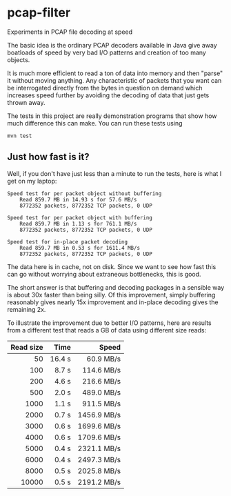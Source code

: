 # pcap-filter
Experiments in PCAP file decoding at speed

The basic idea is the ordinary PCAP decoders available in Java give away boatloads 
of speed by very bad I/O patterns and creation of too many objects.
 
It is much more efficient to read a ton of data into memory and then "parse" it
without moving anything. Any characteristic of packets that you want can be 
interrogated directly from the bytes in question on demand which increases speed
further by avoiding the decoding of data that just gets thrown away.

The tests in this project are really demonstration programs that show how much 
difference this can make. You can run these tests using

    mvn test

## Just how fast is it?

Well, if you don't have just less than a minute to run the tests, here is what I 
get on my laptop:

    Speed test for per packet object without buffering
        Read 859.7 MB in 14.93 s for 57.6 MB/s
        8772352 packets, 8772352 TCP packets, 0 UDP
    
    Speed test for per packet object with buffering
        Read 859.7 MB in 1.13 s for 761.1 MB/s
        8772352 packets, 8772352 TCP packets, 0 UDP
        
    Speed test for in-place packet decoding
        Read 859.7 MB in 0.53 s for 1611.4 MB/s
        8772352 packets, 8772352 TCP packets, 0 UDP
    
The data here is in cache, not on disk. Since we want to see how fast this can go 
without worrying about extraneous bottlenecks, this is good.
 
The short answer is that buffering and decoding packages in a sensible way is about 
30x faster than being silly. Of this improvement, simply buffering reasonably
gives nearly 15x improvement and in-place decoding gives the remaining 2x.

To illustrate the improvement due to better I/O patterns, here are results 
from a different test that reads a GB of data using different size
reads:

| Read size | Time | Speed |
| ---------: | ----: | -----: |
| 50	| 16.4 s | 60.9 MB/s  |
| 100	| 8.7 s | 114.6 MB/s  |
| 200	| 4.6 s | 216.6 MB/s  |
| 500	| 2.0 s | 489.0 MB/s  |
| 1000	| 1.1 s | 911.5 MB/s  |
| 2000	| 0.7 s | 1456.9 MB/s |
| 3000	| 0.6 s | 1699.6 MB/s |
| 4000	| 0.6 s | 1709.6 MB/s |
| 5000	| 0.4 s | 2321.1 MB/s |
| 6000	| 0.4 s | 2497.3 MB/s |
| 8000	| 0.5 s | 2025.8 MB/s |
| 10000	| 0.5 s | 2191.2 MB/s |

